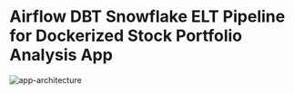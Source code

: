 # Airflow DBT Snowflake ELT Pipeline for Dockerized Stock Portfolio Analysis App

![app-architecture](https://github.com/user-attachments/assets/3aadf2f5-c1b5-46aa-80b0-e35d62f33173)
